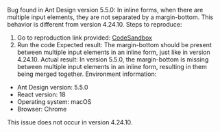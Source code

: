 Bug found in Ant Design version 5.5.0: In inline forms, when there are multiple input elements, they are not separated by a margin-bottom. This behavior is different from version 4.24.10.
Steps to reproduce:

1. Go to reproduction link provided: [CodeSandbox](https://codesandbox.io/s/form-layout-antd-5-5-0-forked-6gdxgs?file=/demo.js)
2. Run the code
   Expected result: The margin-bottom should be present between multiple input elements in an inline form, just like in version 4.24.10.
   Actual result: In version 5.5.0, the margin-bottom is missing between multiple input elements in an inline form, resulting in them being merged together.
   Environment information:

- Ant Design version: 5.5.0
- React version: 18
- Operating system: macOS
- Browser: Chrome

This issue does not occur in version 4.24.10.
